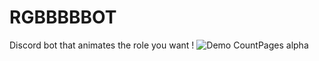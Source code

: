 # RGBBBBBOT
Discord bot that animates the role you want !
![Demo CountPages alpha](https://j.gifs.com/lxZgr5.gif)
